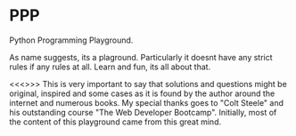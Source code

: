 # PPP
Python Programming Playground.

As name suggests, its a plaground. Particularly it doesnt have any strict rules if any rules at all.
Learn and fun, its all about that.




<<<<Disclaimer>>>> This is very important to say that solutions and questions might be original, inspired and some cases as it is found by the author around the internet and numerous books. My special thanks goes to "Colt Steele" and his outstanding course "The Web Developer Bootcamp". Initially, most of the content of this playground came from this great mind.
